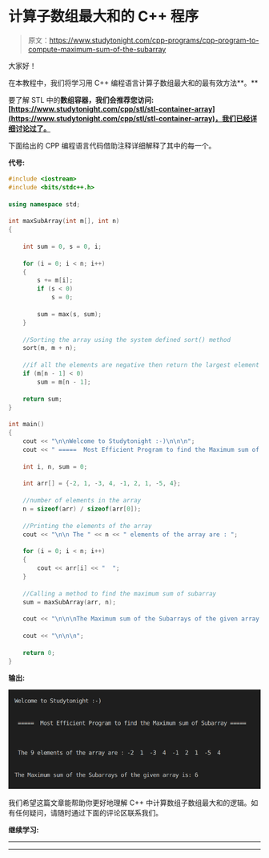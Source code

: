 # 计算子数组最大和的 C++ 程序

> 原文：<https://www.studytonight.com/cpp-programs/cpp-program-to-compute-maximum-sum-of-the-subarray>

大家好！

在本教程中，我们将学习用 C++ 编程语言计算子数组最大和的最有效方法**。**

要了解 STL 中的**数组容器，我们会推荐您访问:[https://www.studytonight.com/cpp/stl/stl-container-array](https://www.studytonight.com/cpp/stl/stl-container-array)，我们已经详细讨论过了。**

下面给出的 CPP 编程语言代码借助注释详细解释了其中的每一个。

**代号:**

```cpp
#include <iostream>
#include <bits/stdc++.h>

using namespace std;

int maxSubArray(int m[], int n)
{

    int sum = 0, s = 0, i;

    for (i = 0; i < n; i++)
    {
        s += m[i];
        if (s < 0)
            s = 0;

        sum = max(s, sum);
    }

    //Sorting the array using the system defined sort() method
    sort(m, m + n);

    //if all the elements are negative then return the largest element of the array
    if (m[n - 1] < 0)
        sum = m[n - 1];

    return sum;
}

int main()
{
    cout << "\n\nWelcome to Studytonight :-)\n\n\n";
    cout << " =====  Most Efficient Program to find the Maximum sum of Subarray ===== \n\n";

    int i, n, sum = 0;

    int arr[] = {-2, 1, -3, 4, -1, 2, 1, -5, 4};

    //number of elements in the array
    n = sizeof(arr) / sizeof(arr[0]);

    //Printing the elements of the array
    cout << "\n\n The " << n << " elements of the array are : ";

    for (i = 0; i < n; i++)
    {
        cout << arr[i] << "  ";
    }

    //Calling a method to find the maximum sum of subarray
    sum = maxSubArray(arr, n);

    cout << "\n\n\nThe Maximum sum of the Subarrays of the given array is: " << sum;

    cout << "\n\n\n";

    return 0;
} 
```

**输出:**

**![C++ Maximum sum of subarray](img/84716e94c11a61fffe3cd2854f884b97.png)**

我们希望这篇文章能帮助你更好地理解 C++ 中计算数组子数组最大和的逻辑。如有任何疑问，请随时通过下面的评论区联系我们。

**继续学习:**

* * *

* * *